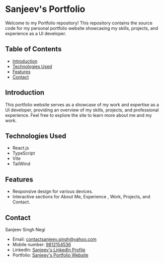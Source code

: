 # Sanjeev's Portfolio

Welcome to my Portfolio repository! This repository contains the source code for my personal portfolio website showcasing my skills, projects, and experience as a UI developer.

## Table of Contents

- [Introduction](#introduction)
- [Technologies Used](#technologies-used)
- [Features](#features)
- [Contact](#contact)

## Introduction

This portfolio website serves as a showcase of my work and expertise as a UI developer, providing an overview of my skills, projects, and professional experience. Feel free to explore the site to learn more about me and my work.

## Technologies Used

- React.js
- TypeScript
- Vite
- TailWind

## Features

- Responsive design for various devices.
- Interactive sections for About Me, Experience , Work, Projects, and Contact.

## Contact

Sanjeev Singh Negi

- Email: contactsanjeev.singh@yahoo.com
- Mobile number: [9812154536](tel:+919812154536)
- LinkedIn: [Sanjeev's LinkedIn Profile](https://www.linkedin.com/in/sanjeev-singh-negi)
- Portfolio: [Sanjeev's Portfolio Website](https://your-portfolio-url.com/)
